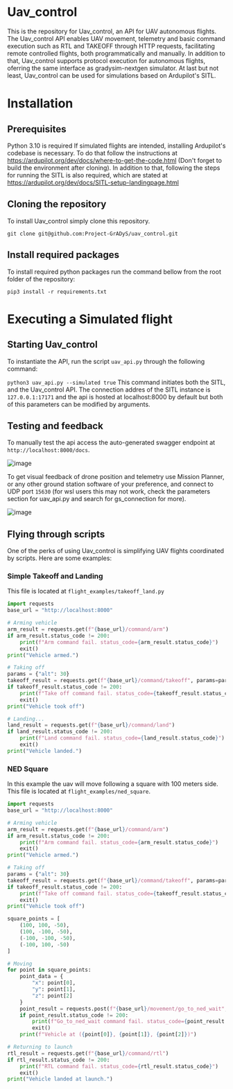# Uav_control
This is the repository for Uav_control, an API for UAV autonomous flights. The Uav_control API enables UAV movement, telemetry and basic command execution such as RTL and TAKEOFF through HTTP requests, facilitating remote controlled flights, both programmatically and manually. In addition to that, Uav_control supports protocol execution for autonomous flights, oferring the same interface as gradysim-nextgen simulator. At last but not least, Uav_control can be used for simulations based on Ardupilot's SITL. 

# Installation
## Prerequisites
Python 3.10 is required
If simulated flights are intended, installing Ardupilot's codebase is necessary. To do that follow the instructions at https://ardupilot.org/dev/docs/where-to-get-the-code.html (Don't forget to build the environment after cloning). In addition to that, following the steps for running the SITL is also required, which are stated at https://ardupilot.org/dev/docs/SITL-setup-landingpage.html
## Cloning the repository
To install Uav_control simply clone this repository.
  
  `git clone git@github.com:Project-GrADyS/uav_control.git`
## Install required packages
To install required python packages run the command bellow from the root folder of the repository:

  `pip3 install -r requirements.txt`
# Executing a Simulated flight
## Starting Uav_control
To instantiate the API, run the script `uav_api.py` through the following command:
  
  `python3 uav_api.py --simulated true`
This command initiates both the SITL, and the Uav_control API. The connection addres of the SITL instance is `127.0.0.1:17171` and the api is hosted at localhost:8000 by default but both of this parameters can be modified by arguments.

## Testing and feedback
To manually test the api access the auto-generated swagger endpoint at `http://localhost:8000/docs`. 

![image](https://github.com/user-attachments/assets/6d1f9b6c-f69c-4381-98f0-7adec7311c15)

To get visual feedback of drone position and telemetry use Mission Planner, or any other ground station software of your preference, and connect to UDP port `15630` (for wsl users this may not work, check the parameters section for uav_api.py and search for gs_connection for more).

![image](https://github.com/user-attachments/assets/b7928581-89c6-46c0-9f02-3bd8edd30570)

## Flying through scripts
One of the perks of using Uav_control is simplifying UAV flights coordinated by scripts. Here are some examples:

### Simple Takeoff and Landing
This file is located at `flight_examples/takeoff_land.py`
```python
import requests
base_url = "http://localhost:8000"

# Arming vehicle
arm_result = requests.get(f"{base_url}/command/arm")
if arm_result.status_code != 200:
    print(f"Arm command fail. status_code={arm_result.status_code}")
    exit()
print("Vehicle armed.")

# Taking off
params = {"alt": 30}
takeoff_result = requests.get(f"{base_url}/command/takeoff", params=params)
if takeoff_result.status_code != 200:
    print(f"Take off command fail. status_code={takeoff_result.status_code}")
    exit()
print("Vehicle took off")

# Landing...
land_result = requests.get(f"{base_url}/command/land")
if land_result.status_code != 200:
    print(f"Land command fail. status_code={land_result.status_code}")
    exit()
print("Vehicle landed.")
```


### NED Square
In this example the uav will move following a square with 100 meters side. This file is located at `flight_examples/ned_square`.
```python
import requests
base_url = "http://localhost:8000"

# Arming vehicle
arm_result = requests.get(f"{base_url}/command/arm")
if arm_result.status_code != 200:
    print(f"Arm command fail. status_code={arm_result.status_code}")
    exit()
print("Vehicle armed.")

# Taking off
params = {"alt": 30}
takeoff_result = requests.get(f"{base_url}/command/takeoff", params=params)
if takeoff_result.status_code != 200:
    print(f"Take off command fail. status_code={takeoff_result.status_code}")
    exit()
print("Vehicle took off")

square_points = [
    (100, 100, -50),
    (100, -100, -50),
    (-100, -100, -50),
    (-100, 100, -50)
]

# Moving
for point in square_points:
    point_data = {
        "x": point[0],
        "y": point[1],
        "z": point[2]
    }
    point_result = requests.post(f"{base_url}/movement/go_to_ned_wait", json=point_data)
    if point_result.status_code != 200:
        print(f"Go_to_ned_wait command fail. status_code={point_result.status_code} point={point}")
        exit()
    print(f"Vehicle at ({point[0]}, {point[1]}, {point[2]})")

# Returning to launch
rtl_result = requests.get(f"{base_url}/command/rtl")
if rtl_result.status_code != 200:
    print(f"RTL command fail. status_code={rtl_result.status_code}")
    exit()
print("Vehicle landed at launch.")
```
